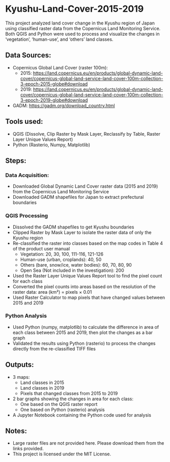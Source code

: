 # Kyushu-Land-Cover-2015-2019
This project analyzed land cover change in the Kyushu region of Japan using classified raster data from the Copernicus Land Monitoring Service. Both QGIS and Python were used to process and visualize the changes in ‘vegetation’, ‘human-use’, and ‘others’ land classes.

## Data Sources:
- Copernicus Global Land Cover (raster 100m):
   - 2015: https://land.copernicus.eu/en/products/global-dynamic-land-cover/copernicus-global-land-service-land-cover-100m-collection-3-epoch-2015-globe#download
   - 2019: https://land.copernicus.eu/en/products/global-dynamic-land-cover/copernicus-global-land-service-land-cover-100m-collection-3-epoch-2019-globe#download
- GADM: https://gadm.org/download_country.html

## Tools used:
- QGIS (Dissolve, Clip Raster by Mask Layer, Reclassify by Table, Raster Layer Unique Values Report)
- Python (Rasterio, Numpy, Matplotlib)

## Steps:
### Data Acquisition:
- Downloaded Global Dynamic Land Cover raster data (2015 and 2019) from the Copernicus Land Monitoring Service
- Downloaded GADM shapefiles for Japan to extract prefectural boundaries
### QGIS Processing
- Dissolved the GADM shapefiles to get Kyushu boundaries
- Clipped Raster by Mask Layer to isolate the raster data of only the Kyushu region
- Re-classified the raster into classes based on the map codes in Table 4 of the product user manual
  - Vegetation: 20, 30, 100, 111-116, 121-126
  - Human-use (urban, croplands): 40, 50
  - Others (bare, snow/ice, water bodies): 60, 70, 80, 90
  - Open Sea (Not included in the investigation): 200
- Used the Raster Layer Unique Values Report tool to find the pixel count for each class
- Converted the pixel counts into areas based on the resolution of the raster data: area (km²) = pixels × 0.01
- Used Raster Calculator to map pixels that have changed values between 2015 and 2019
### Python Analysis
- Used Python (numpy, matplotlib) to calculate the difference in area of each class between 2015 and 2019, then plot the changes as a bar graph
- Validated the results using Python (rasterio) to process the changes directly from the re-classified TIFF files

## Outputs:
- 3 maps:
  - Land classes in 2015
  - Land classes in 2019
  - Pixels that changed classes from 2015 to 2019
- 2 bar graphs showing the changes in area for each class:
  - One based on the QGIS raster report
  - One based on Python (rasterio) analysis
- A Jupyter Notebook containing the Python code used for analysis

## Notes:
- Large raster files are not provided here. Please download them from the links provided.
- This project is licensed under the MIT License.


